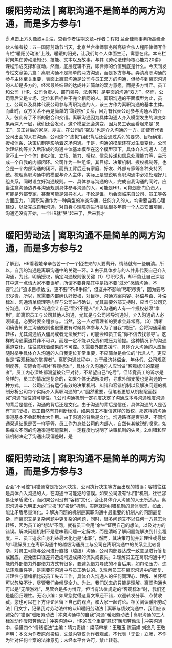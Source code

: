# 暖阳劳动法 | 离职沟通不是简单的两方沟通，而是多方参与1

☝ 点击上方头像或+关注，查看作者往期文章~作者：程阳 兰台律师事务所高级合伙人编者按：五一国际劳动节当天，北京兰台律师事务所高级合伙人程阳律师写作专栏“暖阳劳动法”上线，暖暖的阳光，让我们每个人体面生活，寓意在此。本专栏将聚焦在劳动法知识、技能、文本以及故事，与其《劳动法律师核心能力20讲》课程形成支撑和互动，然而，底层逻辑不变，即律师的价值到底是什么。今天刊发专栏文章第六篇：离职沟通不是简单的两方沟通，而是多方参与。弄清离职沟通的参与主体至关重要，表面上离职沟通是公司与员工双方的沟通，但参与到离职沟通的人却是多方的，经常最终结果的达成并非简单的双方意愿，而是多方博弈。员工和公司（HR、公司负责人、部门领导、法务等）是平面的沟通“双方”，然而，公司背后又是立场、定位和目标并不完全相同的人。离职沟通的平面模型为此，员工、公司以及具体代表公司参与离职沟通的人，该三方作为离职沟通的基本主体。而此时，双方关系不再是简单的“跷跷板”关系，因为有代表公司参与沟通人的介入，彼此有了不断的融合和交错。离职沟通因为具体沟通人介入模型发生的演变如果再深入一层，我们还会发现，这个模型还会演变，因为员工表面看起来是“员工”，员工背后的家庭、朋友、在公司的“密友”也是介入沟通的一方。即使有代表公司出面的人在沟通，公司这个“虚拟”组织背后还会通过系列的要求、目标确定、授权体系、决策机制等影响着这场沟通。于是，沟通的模型还在发生着变化。公司治理结构等介入后形成的沟通主体基本模型在这个模型项下，具体介入沟通人（通常不止一个个体）的定位、立场、能力、授权、信息传递和信息处理能力等，会形成一个自我的内部闭环。公司作为一种组织，其目标、决策机制、授权机制等，也会是一个内部沟通的闭环。而员工背后还有家庭、好友、外部专家等各种支持系统。梳理离职沟通中的模型与介入主体，实际上是想说明离职沟通中必须处理好几组关系，同时设立好沟通规则。一、具体参与沟通的人，完成自我沟通的同时，应当注意沟通边界与沟通规则具体参与沟通的人，可能是HR，可能是部门负责人，可能是外部专家，甚至可能是领导本人。不论是谁，均会面临来自公司、员工等各方面压力。1.离职沟通作为一种典型的冲突沟通，任何介入的人，均需要自我心理建设，以及完成自我沟通，对自身心理障碍进行排除很多年前一个人员安置项目，沟通还没有开始，一个HR就“哭”起来了，后来我才

# 暖阳劳动法 | 离职沟通不是简单的两方沟通，而是多方参与2

了解到，HR看着她辛辛苦苦一个一个招进来的人要离开，情绪就有一些崩溃。所以，自我的沟通是离职沟通中的关键一环。2.由于具体参与的人并非代表自己介入沟通，为此，明确授权，确定沟通规则很关键（1）尽职尽责，却不能让自己深陷其中这一点请大家不要误解，所谓不要身陷其中是指不要“过分”感情沟通，不要“过分”追求目标达成，更不要“不择手段”，但这并不影响“尽职尽责”，因为要尽职尽责，所以，就需要内部确认好授权，对目标、沟通方案内容、补偿与否、补偿标准、沟通清单梳理等内容与公司进行确认，尤其需要外部支持时，应当与公司充分沟通。（2）多头沟通会让自己“里外不是人”介入沟通的人有一个授权必须“拿到”，即离职员工与公司其他人沟通，尤其是与公司领导沟通时，介入沟通的人必须知道，必要时要全程参与。当然，这一点对管理者的要求会非常高。（3）清晰明确告知员工沟通规则也很重要有时候具体参与人为了自我“减压”，会将沟通渠道转移，尤其沟通陷入僵局或者无法展开时，可能会和员工说“你不信去找领导”。这样的沟通渠道并非不可以，而是一定不能以免责和减压为前提。这种情况下的沟通渠道变化，往往意味着结果的不可控。3.需要外部支援时，具体介入沟通的人应当随时举手具体介入沟通的人自我定位非常重要，不应简单是单位的“代言人”，更应当是“客观标准的掌握者”。离职沟通过程中，对于经济补偿金、年休假、公司规章制度等，实际会有相对“客观标准”，具体介入沟通的人应当做“客观标准的掌握者”，员工内心深处都渴望被公平对待，不希望自己“吃亏”。但毕竟员工的诉求是多样的，员工的情况是复杂的，如果个体无法解决时，寻求外部支援也是沟通的一种方式。二、公司应当有运行有效的决策机制、纠错和容错机制以及解决问题的机制分析公司每个实际介入离职沟通的“人”固然重要，但笔者更想从机制层面探究“沟通”理性的可能性。1.公司沟通机制一定程度决定了沟通成本与沟通难度沟通的背后是信任，沟通的背后还是文化。由于沟通的背后是信任，具体沟通的人是否有“真”授权，员工自然有其判断标准，如果员工不相信这样的授权，那这样的沟通渠道基本不会起到太大作用。由于沟通的背后是文化，沟通路径是否穷尽、不同沟通渠道结果是否一样等等，员工作为身处公司的内部人，自然有其敏锐的嗅觉。如果每次不同的沟通渠道都能获利，一定程度也说明了决策机制的失灵。2.纠错和容错机制决定了沟通出现偏差时，是

# 暖阳劳动法 | 离职沟通不是简单的两方沟通，而是多方参与3

否会“不可控”纠错通常是指公司决策、公司执行决策等方面出现的错误；容错往往是具体介入沟通的人，在沟通中可能犯的错误。如果公司没有“纠错”机制，往往容易让矛盾激化，而如果公司没有“容错”文化，会让具体介入沟通的人无所适从。离职沟通中光明正大的“举报”和“投诉”机制，实际就是纠错机制的具体表现，如此，能让矛盾尽量消化。3.解决问题的机制是离职沟通中最重要的机制人的问题最复杂，而离职又是复杂问题中更复杂的问题，同时，很多问题又不以任何一方意志为转移，因为员工的“想法”不同，就有员工会用“余生”证明自己的想法，以及对方的错误。解决问题机制不是意味着问题一定解决，而是清晰了解问题能解决到什么程度。三、员工追求自身利益最大化也是“本职”，然而，其决策可能并非理性或最优的1.理解员工在离职沟通中的越级沟通员工与公司在离职沟通中的关系会比较复杂，对员工可能与公司进行直接（越级）沟通，公司内部要达成一致意见进行答复或回应，避免因口径差异造成沟通成果的流失或丧失。2.理解员工在离职沟通中可能的外部借力外部借力方式有很多，要避免借力导致的不当后果，如舆论压力、违法违规事件等，是需要在沟通中与员工确认的。3.理解员工在离职沟通中的反复、非理性与情绪相比较员工失去工作，具体介入沟通人的任何同理心、理解、关怀都可以忽略不计，尽管我们会倾尽全力。为此，我们送去的只能是理解。离职沟通也可以是“无限游戏”，尽管会是多方博弈，但当有法律规定的“客观标准”时，我们还是能回归理性。无讼小编：如果您觉得这篇文章还不错，欢迎转发分享、点赞收藏，您也可以在下方评论区留下自己的观点，和大家一起讨论。相关阅读暖阳劳动法 | 用文字，记录我对劳动法律的认知暖阳劳动法 | 离职与绩效沟通中，我们应该避免的“错误”暖阳劳动法 | 冲突沟通中的自我“沟通”暖阳劳动法 | 离职沟通的三大标准动作暖阳劳动法 | 冲突沟通中，HR的五个重要“意识”暖阳劳动法 | 冲突沟通中，读懂四个“情绪语法”主编：靖力责编：梁萌审核：王雅玉 陈丽娟 刘逸凡 王敬声明：本文为作者原创投稿，文章内容仅为作者观点，不代表「无讼」立场，不作为针对任何个案的法律意见；未经本平台许可，禁止转载。

